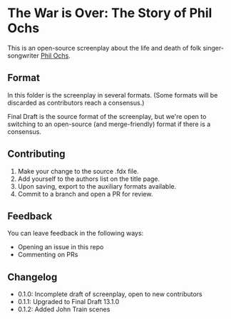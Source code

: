 # The War is Over: The Story of Phil Ochs

This is an open-source screenplay about the life and death of folk singer-songwriter [Phil Ochs](https://en.wikipedia.org/wiki/Phil_Ochs).

## Format

In this folder is the screenplay in several formats.  (Some formats will be discarded as contributors reach a consensus.)

Final Draft is the source format of the screenplay, but we're open to switching to an open-source (and merge-friendly) format if there is a consensus.

## Contributing

1. Make your change to the source .fdx file.
2. Add yourself to the authors list on the title page.
3. Upon saving, export to the auxiliary formats available.
4. Commit to a branch and open a PR for review.

## Feedback

You can leave feedback in the following ways:

- Opening an issue in this repo
- Commenting on PRs

## Changelog

- 0.1.0: Incomplete draft of screenplay, open to new contributors
- 0.1.1: Upgraded to Final Draft 13.1.0
- 0.1.2: Added John Train scenes
